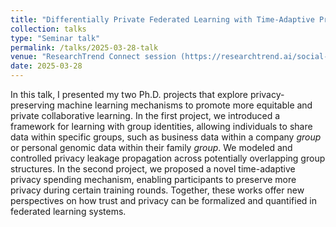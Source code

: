 ```yaml
---
title: "Differentially Private Federated Learning with Time-Adaptive Privacy Spending"
collection: talks
type: "Seminar talk"
permalink: /talks/2025-03-28-talk
venue: "ResearchTrend Connect session (https://researchtrend.ai/social-events/researchtrend-connect-fedml)"
date: 2025-03-28
---
```




In this talk, I presented my two Ph.D. projects that explore privacy-preserving machine learning mechanisms to promote more equitable and private collaborative learning. In the first project, we introduced a framework for learning with group identities, allowing individuals to share data within specific groups, such as business data within a company *group* or personal genomic data within their family *group*. We modeled and controlled privacy leakage propagation across potentially overlapping group structures. In the second project, we proposed a novel time-adaptive privacy spending mechanism, enabling participants to preserve more privacy during certain training rounds. Together, these works offer new perspectives on how trust and privacy can be formalized and quantified in federated learning systems.